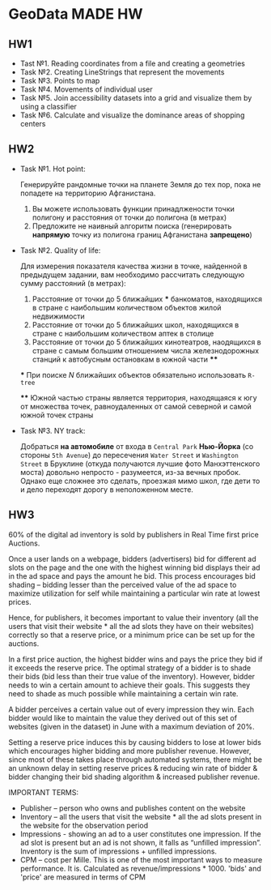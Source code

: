# GeoData MADE HW

## HW1

- Tast №1. Reading coordinates from a file and creating a geometries
- Task №2. Creating LineStrings that represent the movements
- Task №3. Points to map
- Task №4. Movements of individual user
- Task №5. Join accessibility datasets into a grid and visualize them by using a classifier
- Task №6. Calculate and visualize the dominance areas of shopping centers


## HW2

- Task №1. Hot point:

    Генерируйте рандомные точки на планете Земля до тех пор, пока не попадете на территорию Афганистана.
    1. Вы можете использовать функции принадлжености точки полигону и расстояния от точки до полигона (в метрах)
    2. Предложите не наивный алгоритм поиска (генерировать __напрямую__ точку из полигона границ Афганистана __запрещено__)

- Task №2. Quality of life:

    Для измерения показателя качества жизни в точке, найденной в предыдущем задании, вам необходимо рассчитать следующую сумму расстояний (в метрах):
    1. Расстояние от точки до 5 ближайших __*__ банкоматов, находящихся в стране с наибольшим количеством объектов жилой недвижимости
    2. Расстояние от точки до 5 ближайших школ, находящихся в стране с наибольшим количеством аптек в столице
    3. Расстояние от точки до 5 ближайших кинотеатров, наодящихся в стране с самым большим отношением числа железнодорожных станций к автобусным остановкам в южной     части __**__
    
    __*__ При поиске _N_ ближайших объектов обязательно использовать ``R-tree``

    __**__ Южной частью страны является территория, находящаяся к югу от множества точек, равноудаленных от самой северной и самой южной точек страны
    
- Task №3. NY track:

    Добраться __на автомобиле__ от входа в ``Central Park`` __Нью-Йорка__ (со стороны ``5th Avenue``) до пересечения ``Water Street`` и ``Washington Street`` в         Бруклине (откуда получаются лучшие фото Манхэттенского моста) довольно непросто - разумеется, из-за вечных пробок. Однако еще сложнее это сделать, проезжая мимо     школ, где дети то и дело переходят дорогу в неположенном месте.
    

## HW3

60% of the digital ad inventory is sold by publishers in Real Time first price Auctions.

Once a user lands on a webpage, bidders (advertisers) bid for different ad slots on the page and the one with the highest winning bid displays their ad in the ad space and pays the amount he bid. This process encourages bid shading – bidding lesser than the perceived value of the ad space to maximize utilization for self while maintaining a particular win rate at lowest prices.

Hence, for publishers, it becomes important to value their inventory (all the users that visit their website * all the ad slots they have on their websites) correctly so that a reserve price, or a minimum price can be set up for the auctions.

In a first price auction, the highest bidder wins and pays the price they bid if it exceeds the reserve price. The optimal strategy of a bidder is to shade their bids (bid less than their true value of the inventory). However, bidder needs to win a certain amount to achieve their goals. This suggests they need to shade as much possible while maintaining a certain win rate.

A bidder perceives a certain value out of every impression they win. Each bidder would like to maintain the value they derived out of this set of websites (given in the dataset) in June with a maximum deviation of 20%.

Setting a reserve price induces this by causing bidders to lose at lower bids which encourages higher bidding and more publisher revenue. However, since most of these takes place through automated systems, there might be an unknown delay in setting reserve prices & reducing win rate of bidder & bidder changing their bid shading algorithm & increased publisher revenue.

IMPORTANT TERMS:
- Publisher – person who owns and publishes content on the website
- Inventory – all the users that visit the website * all the ad slots present in the website for the observation period
- Impressions - showing an ad to a user constitutes one impression. If the ad slot is present but an ad is not shown, it falls as “unfilled impression”. Inventory is the sum of impressions + unfilled impressions.
- CPM – cost per Mille. This is one of the most important ways to measure performance. It is. Calculated as revenue/impressions * 1000. 'bids' and 'price' are measured in terms of CPM
